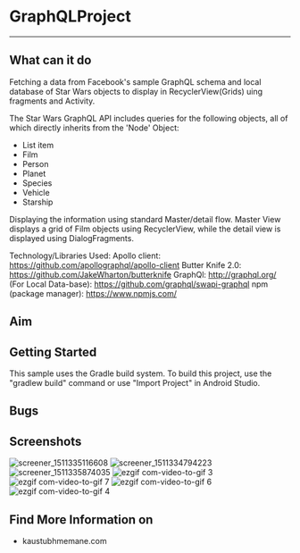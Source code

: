 # GraphQLProject
-----------------------

**What can it do**
--------------
Fetching a data from Facebook's sample GraphQL schema and local database of Star Wars objects to display in RecyclerView(Grids) uing fragments and Activity.

The Star Wars GraphQL API includes queries for the following objects, all of which directly inherits from the 'Node' Object:

 - List item
 - Film
 - Person
 - Planet
 - Species
 - Vehicle
 - Starship

Displaying the information using standard Master/detail flow. Master View displays a grid of Film objects using RecyclerView, while the detail view is displayed using DialogFragments.

Technology/Libraries Used:
Apollo client: https://github.com/apollographql/apollo-client
Butter Knife 2.0: https://github.com/JakeWharton/butterknife
GraphQl: http://graphql.org/
(For Local Data-base): https://github.com/graphql/swapi-graphql
npm (package manager): https://www.npmjs.com/



**Aim**
---


**Getting Started**
-------------------
This sample uses the Gradle build system. To build this project, use the "gradlew build" command or use "Import Project" in Android Studio.

**Bugs**
----

**Screenshots**
---------------

![screener_1511335116608](https://user-images.githubusercontent.com/25395705/33114634-af24d950-cf2b-11e7-9669-f641fc6d8c54.png)
![screener_1511334794223](https://user-images.githubusercontent.com/25395705/33114635-af3b6558-cf2b-11e7-90b9-798ca3a21c30.png)
![screener_1511335874035](https://user-images.githubusercontent.com/25395705/33114992-506a43ee-cf2d-11e7-982f-2e691408ae84.png)
![ezgif com-video-to-gif 3](https://user-images.githubusercontent.com/25395705/33102881-dd8fd248-ceec-11e7-80c9-51dc6bab494c.gif)
![ezgif com-video-to-gif 7](https://user-images.githubusercontent.com/25395705/33103712-f46b0d2a-cef1-11e7-9f13-37da17da4918.gif)
![ezgif com-video-to-gif 6](https://user-images.githubusercontent.com/25395705/33103713-f4858f92-cef1-11e7-8077-818368fe1ac7.gif)
![ezgif com-video-to-gif 4](https://user-images.githubusercontent.com/25395705/33103714-f4a0129a-cef1-11e7-816b-45b1ca4a130a.gif)



**Find More Information on**
------------------------

 - kaustubhmemane.com

